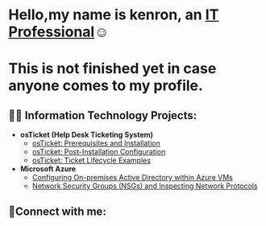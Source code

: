<h1>Hello,my name is kenron, an <a href="https://linkedin.com/in/Josh">IT Professional</a>☺</h1>

<h1>This is not finished yet in case anyone comes to my profile.  </h1>

<h2>👨‍💻 Information Technology Projects:</h2>

- <b>osTicket (Help Desk Ticketing System)</b>
  - [osTicket: Prerequisites and Installation](https://github.com/SleeplessDev-null/osticket-prereqs)
  - [osTicket: Post-Installation Configuration](https://github.com/SleeplessDev-null/post-install-config)
  - [osTicket: Ticket Lifecycle Examples](https://github.com/SleeplessDev-null/ticket-lifecycle)
- <b>Microsoft Azure</b>
  - [Configuring On-premises Active Directory within Azure VMs](https://github.com/SleeplessDev-null/configure-ad)
  - [Network Security Groups (NSGs) and Inspecting Network Protocols](https://github.com/SleeplessDev-null/azure-network-protocols)

<h2>🤳Connect with me:</h2>

